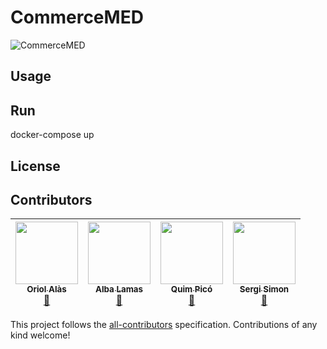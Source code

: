 # CommerceMED 
![CommerceMED](https://i.ibb.co/yfwPJJZ/logo.png)

## Usage


## Run
docker-compose up

## License

## Contributors

<!-- ALL-CONTRIBUTORS-LIST:START - Do not remove or modify this section -->
<!-- prettier-ignore -->
|[<img src="https://avatars3.githubusercontent.com/u/23151284?s=460&v=4" width="100px;"/><br /><sub><b>Oriol Alàs</b></sub>](https://github.com/Oriolac)<br />[📖](https://github.com/quimpm/euvscorona/commits?author=Oriolac "Contributions") | [<img src="https://avatars1.githubusercontent.com/u/16958917?s=460&v=4" width="100px;"/><br /><sub><b>Alba Lamas</b></sub>](https://github.com/Doasy)<br />[📖](https://github.com/quimpm/euvscorona/commits?author=Doasy "Contributions") | [<img src="https://avatars2.githubusercontent.com/u/43606257?s=460&u=ad0208792a09e12b9ab380d010195f5915b9acd9&v=4" width="100px;"/><br /><sub><b>Quim Picó</b></sub>](https://github.com/quimpm)<br />[📖](https://github.com/quimpm/euvscorona/commits?author=quimpm "Contributions") | [<img src="https://avatars1.githubusercontent.com/u/43566871?s=460&u=cf96e3503e47a1dc89e50f31f290eec6a229319a&v=4" width="100px;"/><br /><sub><b>Sergi Simon</b></sub>](https://github.com/sergisi)<br />[📖](https://github.com/quimpm/euvscorona/commits?author=sergisi "Contributions")
| :---: | :---: | :---: | :---: |
<!-- ALL-CONTRIBUTORS-LIST:END -->

This project follows the [all-contributors](https://github.com/kentcdodds/all-contributors) specification. Contributions of any kind welcome!